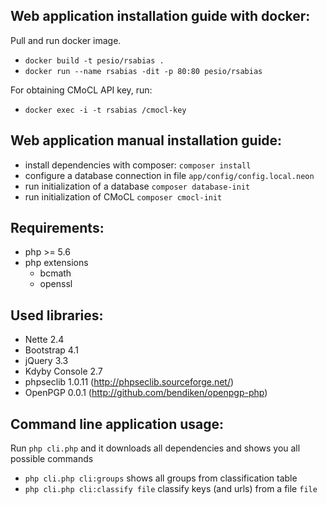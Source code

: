 Web application installation guide with docker:
----

Pull and run docker image. 

- `docker build -t pesio/rsabias .`
- `docker run --name rsabias -dit -p 80:80 pesio/rsabias`

For obtaining CMoCL API key, run:
- `docker exec -i -t rsabias /cmocl-key`


Web application manual installation guide:
----

- install dependencies with composer: `composer install`
- configure a database connection in file `app/config/config.local.neon`
- run initialization of a database `composer database-init`
- run initialization of CMoCL `composer cmocl-init`

Requirements:
----

- php >= 5.6
- php extensions
  - bcmath
  - openssl
  
Used libraries:
----

- Nette 2.4
- Bootstrap 4.1
- jQuery 3.3
- Kdyby Console 2.7
- phpseclib 1.0.11 (http://phpseclib.sourceforge.net/)
- OpenPGP 0.0.1 (http://github.com/bendiken/openpgp-php)

Command line application usage:
----

Run `php cli.php` and it downloads all dependencies and shows you all possible commands

- `php cli.php cli:groups` shows all groups from classification table
- `php cli.php cli:classify file` classify keys (and urls) from a file `file`
